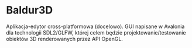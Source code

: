 # Baldur3D
Aplikacja-edytor cross-platformowa (docelowo). GUI napisane w Avalonia dla technologii SDL2/GLFW, której celem będzie projektowanie/testowanie obiektów 3D renderowanych przez API OpenGL.
